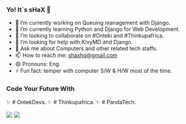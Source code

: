 ### Yo! It`s sHaX 👋

- 🔭 I’m currently working on Queuing management with Django.
- 🌱 I’m currently learning Python and Django for Web Development.
- 👯 I’m looking to collaborate on #Onteki and #Thinkupafrica.
- 🤔 I’m looking for help with KivyMD and Django.
- 💬 Ask me about Computers and other related tech staffs.
- 📫 How to reach me: shaxhq@gmail.com
- 😄 Pronouns: Eng.
- ⚡ Fun fact: temper with computer S/W & H/W most of the time.


### Code Your Future With

✨ # OntekDevs.
✨ # Thinkupafrica.
✨ # PandaTech.



  <img align="center" src="https://github-readme-stats.vercel.app/api?username=shaxpakistan&show_icons=true&theme=radical&border_color=141414 ">
  <img align="center" src="https://github-readme-stats.vercel.app/api/top-langs/?username=shaxpakistan&layout=compact ">
